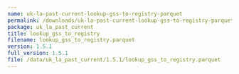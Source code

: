 ```yaml
---
name: uk-la-past-current-lookup-gss-to-registry-parquet
permalink: /downloads/uk-la-past-current-lookup-gss-to-registry-parquet/1_5_1
package: uk_la_past_current
title: lookup_gss_to_registry
filename: lookup_gss_to_registry.parquet
version: 1.5.1
full_version: 1.5.1
file: /data/uk_la_past_current/1.5.1/lookup_gss_to_registry.parquet
---
```

